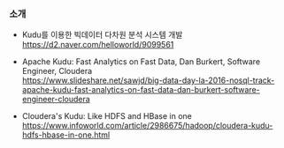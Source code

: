 ### 소개

* Kudu를 이용한 빅데이터 다차원 분석 시스템 개발 </br>
https://d2.naver.com/helloworld/9099561 </br>

* Apache Kudu: Fast Analytics on Fast Data, Dan Burkert, Software Engineer, Cloudera </br>
https://www.slideshare.net/sawjd/big-data-day-la-2016-nosql-track-apache-kudu-fast-analytics-on-fast-data-dan-burkert-software-engineer-cloudera</br>

* Cloudera's Kudu: Like HDFS and HBase in one</br>
https://www.infoworld.com/article/2986675/hadoop/cloudera-kudu-hdfs-hbase-in-one.html</br>
